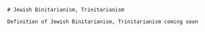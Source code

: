 
    # Jewish Binitarianism, Trinitarianism

    Definition of Jewish Binitarianism, Trinitarianism coming soon
    